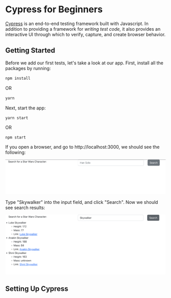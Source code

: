 # Cypress for Beginners

[Cypress](https://www.cypress.io/) is an end-to-end testing framework built with Javascript. In addition to providing a framework for *writing test code,* it also provides an interactive UI through which to verify, capture, and create browser behavior.

## Getting Started

Before we add our first tests, let's take a look at our app. First, install all the packages by running:

```sh
npm install
```

OR

```sh
yarn
```

Next, start the app:

```
yarn start
```

OR

```sh
npm start
```

If you open a browser, and go to http://localhost:3000, we should see the following:

![](assets/appBlank.png)

Type "Skywalker" into the input field, and click "Search". Now we should see search results:

![](assets/searchResults.png)

## Setting Up Cypress